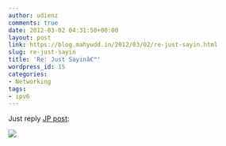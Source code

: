```yaml
---
author: udienz
comments: true
date: 2012-03-02 04:31:50+00:00
layout: post
link: https://blog.mahyudd.in/2012/03/02/re-just-sayin.html
slug: re-just-sayin
title: 'Re: Just Sayinâ€™'
wordpress_id: 15
categories:
- Networking
tags:
- ipv6
---
```


Just reply [JP post](http://staff.blog.ui.ac.id/jp/2012/02/28/just-sayin):

[![](http://log.udienz.web.id/wp-content/uploads/2012/03/425156_10150577327293281_555223280_8861319_1926980537_n1.jpg)](http://log.udienz.web.id/wp-content/uploads/2012/03/425156_10150577327293281_555223280_8861319_1926980537_n1.jpg)
